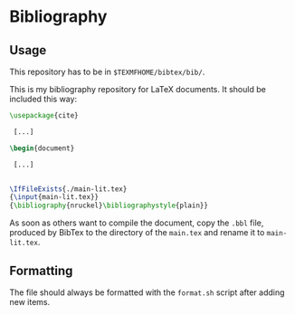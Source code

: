 # Bibliography

## Usage
This repository has to be in `$TEXMFHOME/bibtex/bib/`.

This is my bibliography repository for LaTeX documents. It should be included
this way:

```latex
\usepackage{cite}

 [...]

\begin{document}

 [...]


\IfFileExists{./main-lit.tex}
{\input{main-lit.tex}}
{\bibliography{nruckel}\bibliographystyle{plain}}
```

As soon as others want to compile the document, copy the `.bbl` file, produced
by BibTex to the directory of the `main.tex` and rename it to `main-lit.tex`.

## Formatting
The file should always be formatted with the `format.sh` script after adding new
items.
